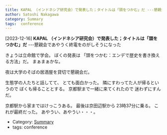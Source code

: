 ```yaml
---
title: KAPAL （インドネシア研究会）で発表した；タイトルは「頭をつかむ」だ ---懇親会であやうく終電をのがしそうになった
author: Satoshi Nakagawa
category: Summary
tags:  conference
---
```


[2023-12-16] **KAPAL （インドネシア研究会）で発表した；タイトルは「頭をつかむ」だ**  ---懇親会であやうく終電をのがしそうになった

 きょうは立命館で学会。
ぼくの発表は
「頭をつかむ：エンデで歴史を書き換える方法」だ。
まぁまぁかな。

 夜は大学のそばの居酒屋を貸切で懇親会だ。

 生態学の人たちと話してて、
とても面白かった。
隣にすわってた人が帰るというので
ぼくも帰ることとする。
京都駅まで一緒に来てくれたので
迷わずにすんだ。

 京都駅から家まではけっこうある。
最後は京田辺駅から 23時37分に乗る。
これが最終だった。
あやうい、あやうい・・・。

- Category: [Summary](https://merapano.github.io/categories.html#Summary)
- tags:  conference
